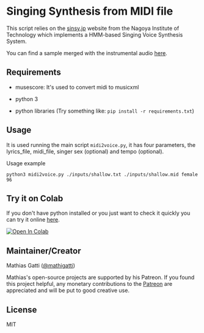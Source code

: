 # Singing Synthesis from MIDI file

This script relies on the [sinsy.jp](http://sinsy.jp/) website from the Nagoya Institute of Technology which implements a HMM-based Singing Voice Synthesis System.

You can find a sample merged with the instrumental audio [here](https://soundcloud.com/mathias-gatti/shallow-midi2voice).

## Requirements
- musescore: It's used to convert midi to musicxml

- python 3

- python libraries (Try something like: `pip install -r requirements.txt`)

## Usage
It is used running the main script `midi2voice.py`, it has four parameters, the lyrics_file, midi_file, singer sex (optional) and tempo (optional).

Usage example

```
python3 midi2voice.py ./inputs/shallow.txt ./inputs/shallow.mid female 96
```

## Try it on Colab

If you don't have python installed or you just want to check it quickly you can try it online [here](https://colab.research.google.com/drive/1_lZiwQfuHIVaEFmAibPKUMprZ_0yU35L?usp=sharing).

[![Open In Colab](https://colab.research.google.com/assets/colab-badge.svg)](https://colab.research.google.com/drive/1_lZiwQfuHIVaEFmAibPKUMprZ_0yU35L?usp=sharing)


## Maintainer/Creator
Mathias Gatti ([@mathigatti](https://mathigatti.com))

Mathias's open-source projects are supported by his Patreon. If you found this project helpful, any monetary contributions to the [Patreon](https://www.patreon.com/mathigatti) are appreciated and will be put to good creative use.

## License
MIT

